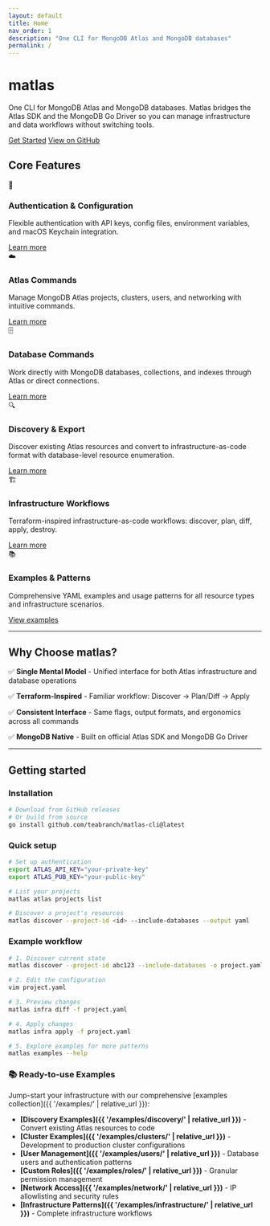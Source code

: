 ```yaml
---
layout: default
title: Home
nav_order: 1
description: "One CLI for MongoDB Atlas and MongoDB databases"
permalink: /
---
```


<div class="hero">
  <h1 class="hero-title">matlas</h1>
  <p class="hero-subtitle">One CLI for MongoDB Atlas and MongoDB databases. Matlas bridges the Atlas SDK and the MongoDB Go Driver so you can manage infrastructure and data workflows without switching tools.</p>
  <div class="hero-actions">
    <a href="#getting-started" class="btn btn-primary">Get Started</a>
    <a href="https://github.com/teabranch/matlas-cli" class="btn btn-outline" target="_blank">View on GitHub</a>
  </div>
</div>

## Core Features

<div class="features grid grid-cols-2">
  <div class="card feature">
    <div class="feature-icon">🔐</div>
    <h3 class="feature-title">Authentication & Configuration</h3>
    <p class="feature-description">Flexible authentication with API keys, config files, environment variables, and macOS Keychain integration.</p>
    <a href="{{ '/auth/' | relative_url }}" class="btn btn-outline">Learn more</a>
  </div>
  
  <div class="card feature">
    <div class="feature-icon">☁️</div>
    <h3 class="feature-title">Atlas Commands</h3>
    <p class="feature-description">Manage MongoDB Atlas projects, clusters, users, and networking with intuitive commands.</p>
    <a href="{{ '/atlas/' | relative_url }}" class="btn btn-outline">Learn more</a>
  </div>
  
  <div class="card feature">
    <div class="feature-icon">🗄️</div>
    <h3 class="feature-title">Database Commands</h3>
    <p class="feature-description">Work directly with MongoDB databases, collections, and indexes through Atlas or direct connections.</p>
    <a href="{{ '/database/' | relative_url }}" class="btn btn-outline">Learn more</a>
  </div>
  
  <div class="card feature">
    <div class="feature-icon">🔍</div>
    <h3 class="feature-title">Discovery & Export</h3>
    <p class="feature-description">Discover existing Atlas resources and convert to infrastructure-as-code format with database-level resource enumeration.</p>
    <a href="{{ '/discovery/' | relative_url }}" class="btn btn-outline">Learn more</a>
  </div>
  
  <div class="card feature">
    <div class="feature-icon">🏗️</div>
    <h3 class="feature-title">Infrastructure Workflows</h3>
    <p class="feature-description">Terraform-inspired infrastructure-as-code workflows: discover, plan, diff, apply, destroy.</p>
    <a href="{{ '/infra/' | relative_url }}" class="btn btn-outline">Learn more</a>
  </div>
  
  <div class="card feature">
    <div class="feature-icon">📚</div>
    <h3 class="feature-title">Examples & Patterns</h3>
    <p class="feature-description">Comprehensive YAML examples and usage patterns for all resource types and infrastructure scenarios.</p>
    <a href="{{ '/examples/' | relative_url }}" class="btn btn-outline">View examples</a>
  </div>
</div>

---

## Why Choose matlas?

✅ **Single Mental Model** - Unified interface for both Atlas infrastructure and database operations

✅ **Terraform-Inspired** - Familiar workflow: Discover → Plan/Diff → Apply

✅ **Consistent Interface** - Same flags, output formats, and ergonomics across all commands

✅ **MongoDB Native** - Built on official Atlas SDK and MongoDB Go Driver

---

## Getting started

### Installation

```bash
# Download from GitHub releases
# Or build from source
go install github.com/teabranch/matlas-cli@latest
```

### Quick setup

```bash
# Set up authentication
export ATLAS_API_KEY="your-private-key"
export ATLAS_PUB_KEY="your-public-key"

# List your projects
matlas atlas projects list

# Discover a project's resources
matlas discover --project-id <id> --include-databases --output yaml
```

### Example workflow

```bash
# 1. Discover current state
matlas discover --project-id abc123 --include-databases -o project.yaml

# 2. Edit the configuration
vim project.yaml

# 3. Preview changes
matlas infra diff -f project.yaml

# 4. Apply changes
matlas infra apply -f project.yaml

# 5. Explore examples for more patterns
matlas examples --help
```

### 📚 Ready-to-use Examples

Jump-start your infrastructure with our comprehensive [examples collection]({{ '/examples/' | relative_url }}):

- **[Discovery Examples]({{ '/examples/discovery/' | relative_url }})** - Convert existing Atlas resources to code
- **[Cluster Examples]({{ '/examples/clusters/' | relative_url }})** - Development to production cluster configurations  
- **[User Management]({{ '/examples/users/' | relative_url }})** - Database users and authentication patterns
- **[Custom Roles]({{ '/examples/roles/' | relative_url }})** - Granular permission management
- **[Network Access]({{ '/examples/network/' | relative_url }})** - IP allowlisting and security rules
- **[Infrastructure Patterns]({{ '/examples/infrastructure/' | relative_url }})** - Complete infrastructure workflows